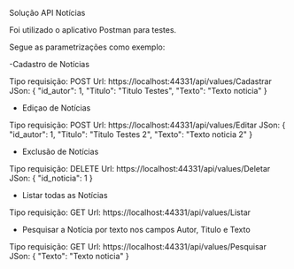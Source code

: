 Solução API Notícias

Foi utilizado o aplicativo Postman para testes.

Segue as parametrizações como exemplo:

-Cadastro de Notícias

Tipo requisição: POST
Url: https://localhost:44331/api/values/Cadastrar
JSon:
      {
        "id_autor": 1,
        "Titulo": "Titulo Testes",
        "Texto": "Texto noticia" 
      }
      
- Ediçao de Notícias

Tipo requisição: POST
Url: https://localhost:44331/api/values/Editar
JSon:
      {
        "id_autor": 1,
        "Titulo": "Titulo Testes 2",
        "Texto": "Texto noticia 2" 
      }
      
 - Exclusão de Notícias

Tipo requisição: DELETE
Url: https://localhost:44331/api/values/Deletar
JSon:
    {
	    "id_noticia": 1
    }
    
 - Listar todas as Notícias

Tipo requisição: GET
Url: https://localhost:44331/api/values/Listar


 - Pesquisar a Notícia por texto nos campos Autor, Titulo e Texto

Tipo requisição: GET
Url: https://localhost:44331/api/values/Pesquisar
JSon:
    {
	    "Texto": "Texto noticia" 
    }

